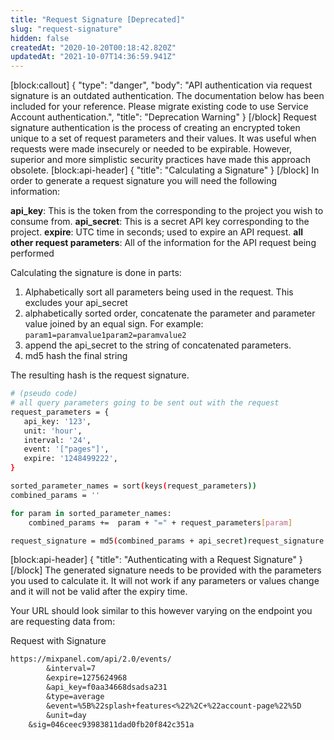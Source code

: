 ```yaml
---
title: "Request Signature [Deprecated]"
slug: "request-signature"
hidden: false
createdAt: "2020-10-20T00:18:42.820Z"
updatedAt: "2021-10-07T14:36:59.941Z"
---
```

[block:callout]
{
  "type": "danger",
  "body": "API authentication via request signature is an outdated authentication. The documentation below has been included for your reference. Please migrate existing code to use Service Account authentication.",
  "title": "Deprecation Warning"
}
[/block]
Request signature authentication is the process of creating an encrypted token unique to a set of request parameters and their values. It was useful when requests were made insecurely or needed to be expirable. However, superior and more simplistic security practices have made this approach obsolete.
[block:api-header]
{
  "title": "Calculating a Signature"
}
[/block]
In order to generate a request signature you will need the following information:

**api_key**: This is the token from the corresponding to the project you wish to consume from.
**api_secret**: This is a secret API key corresponding to the project.
**expire**: UTC time in seconds; used to expire an API request.
**all other request parameters**: All of the information for the API request being performed

Calculating the signature is done in parts:
1) Alphabetically sort all parameters being used in the request. This excludes your api_secret
2) alphabetically sorted order, concatenate the parameter and parameter value joined by an equal sign. For example: `param1=paramvalue1param2=paramvalue2` 
2) append the api_secret to the string of concatenated parameters.
3) md5 hash the final string

The resulting hash is the request signature.

```sh
# (pseudo code)
# all query parameters going to be sent out with the request
request_parameters = {
   api_key: '123',
   unit: 'hour',
   interval: '24',
   event: '["pages"]',
   expire: '1248499222',
}

sorted_parameter_names = sort(keys(request_parameters))
combined_params = ''

for param in sorted_parameter_names:
	combined_params += 	param + "=" + request_parameters[param]

request_signature = md5(combined_params + api_secret)request_signature = md5(combined_params + api_secret)
```

[block:api-header]
{
  "title": "Authenticating with a Request Signature"
}
[/block]
The generated signature needs to be provided with the parameters you used to calculate it. It will not work if any parameters or values change and it will not be valid after the expiry time.

Your URL should look similar to this however varying on the endpoint you are requesting data from:

Request with Signature
```txt
https://mixpanel.com/api/2.0/events/
		&interval=7
		&expire=1275624968
		&api_key=f0aa34668dsadsa231
		&type=average
		&event=%5B%22splash+features<%22%2C+%22account-page%22%5D
		&unit=day
    &sig=046ceec93983811dad0fb20f842c351a
```
